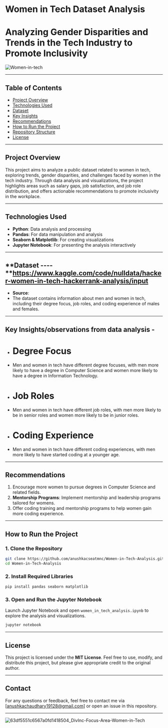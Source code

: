 

# Women in Tech Dataset Analysis

# Analyzing Gender Disparities and Trends in the Tech Industry to Promote Inclusivity

![Women-in-tech](https://github.com/user-attachments/assets/e87e890a-67f2-43f8-a3ca-aef01f50fa69)


---

## Table of Contents
- [Project Overview](#project-overview)
- [Technologies Used](#technologies-used)
- [Dataset](#dataset)
- [Key Insights](#key-insights)
- [Recommendations](#recommendations)
- [How to Run the Project](#how-to-run-the-project)
- [Repository Structure](#repository-structure)
- [License](#license)

---

## Project Overview
This project aims to analyze a public dataset related to women in tech, exploring trends, gender disparities, and challenges faced by women in the tech industry. Through data analysis and visualizations, the project highlights areas such as salary gaps, job satisfaction, and job role distribution, and offers actionable recommendations to promote inclusivity in the workplace.

---

## Technologies Used
- **Python**: Data analysis and processing
- **Pandas**: For data manipulation and analysis
- **Seaborn & Matplotlib**: For creating visualizations
- **Jupyter Notebook**: For presenting the analysis interactively

---

## **Dataset ---- **https://www.kaggle.com/code/nulldata/hacker-women-in-tech-hackerrank-analysis/input
- **Source**: 
- The dataset contains information about men and women in tech, including their degree focus, job roles, and coding experience of males and females.
---

##  Key Insights/observations from data analysis -
- # Degree Focus
- Men and women in tech have different degree focuses, with men more likely to have a degree in Computer Science and women more likely to have a degree in Information Technology.
- # Job Roles
-  Men and women in tech have different job roles, with men more likely to be in senior roles and women more likely to be in junior roles.
- # Coding Experience
-  Men and women in tech have different coding experiences, with men more likely to have started coding at a younger age.

---

## **Recommendations**
1.   Encourage more women to pursue degrees in Computer Science and related fields.
2. **Mentorship Programs**: Implement mentorship and leadership programs tailored for womens.
3.  Offer coding training and mentorship programs to help women gain more coding experience.

---

## **How to Run the Project**

### **1. Clone the Repository**
```bash
git clone https://github.com/anushkacseatmnc/Women-in-Tech-Analysis.git
cd Women-in-Tech-Analysis
```

### **2. Install Required Libraries**
```bash
pip install pandas seaborn matplotlib
```

### **3. Open and Run the Jupyter Notebook**
Launch Jupyter Notebook and open `women_in_tech_analysis.ipynb` to explore the analysis and visualizations.
```bash
jupyter notebook
```

---

## **License**
This project is licensed under the **MIT License**. Feel free to use, modify, and distribute this project, but please give appropriate credit to the original author.

---

## **Contact**
For any questions or feedback, feel free to contact me via [anushkachaudhary19128@gmail.com] or open an issue in this repository.

---

![63df5551c6567a0fd1418504_DivInc-Focus-Area-Women-in-Tech](https://github.com/user-attachments/assets/57bb1d0a-2b62-4a55-bdfc-01c59abada60)

